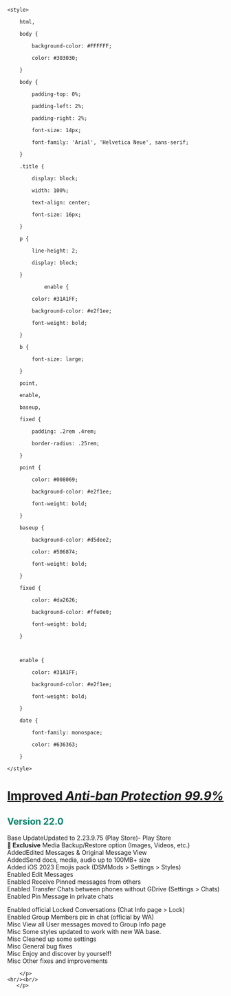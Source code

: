 <!DOCTYPE html>

<html>

<head>

    <style>

        html,

        body {

            background-color: #FFFFFF;

            color: #303030;

        }

        body {

            padding-top: 0%;

            padding-left: 2%;

            padding-right: 2%;

            font-size: 14px;

            font-family: 'Arial', 'Helvetica Neue', sans-serif;

        }

        .title {

            display: block;

            width: 100%;

            text-align: center;

            font-size: 16px;

        }

        p {

            line-height: 2;

            display: block;

        }

                enable {

            color: #31A1FF;

            background-color: #e2f1ee;

            font-weight: bold;

        }

        b {

            font-size: large;

        }

        point,

        enable,

        baseup,

        fixed {

            padding: .2rem .4rem;

            border-radius: .25rem;

        }

        point {

            color: #008069;

            background-color: #e2f1ee;

            font-weight: bold;

        }

        baseup {

            background-color: #d5dee2;

            color: #506874;

            font-weight: bold;

        }

        fixed {

            color: #da2626;

            background-color: #ffe0e0;

            font-weight: bold;

        }

        

        enable {

            color: #31A1FF;

            background-color: #e2f1ee;

            font-weight: bold;

        }

        date {

            font-family: monospace;

            color: #636363;

        }

    </style>

</head>

<div style="font-weight: bold; font-size: 15px; text-align: center; width: 100%;">

    

        

</div>

<body>

<h1><fixed style="font-weight: bold; text-decoration: underline;">Improved</a><i> Anti-ban Protection 99.9%</i></fixed><br></h1>

<h2 style="color: #008069"> Version 22.0</h2>

<p>
<baseup>Base Update</baseup>Updated to 2.23.9.75 (Play Store)- Play Store<br>
<point style="font-weight: bold;">📌 Exclusive</point> Media Backup/Restore option (Images, Videos, etc.) <br>
<point>Added</point>Edited Messages & Original Message View<br>
<point>Added</point>Send docs, media, audio up to 100MB+ size<br>
<point>Added</point> iOS 2023 Emojis pack (DSMMods > Settings > Styles) <br>
<enable>Enabled</enable> Edit Messages<br>
<enable>Enabled</enable> Receive Pinned messages from others<br>
<enable>Enabled</enable> Transfer Chats between phones without GDrive (Settings > Chats)<br>
<enable>Enabled</enable> Pin Message in private chats<br>

<enable>Enabled</enable> official Locked Conversations (Chat Info page > Lock)<br>
<enable>Enabled</enable> Group Members pic in chat (official by WA)<br>
<fixed>Misc</fixed> View all User messages moved to Group Info page<br>
<fixed>Misc</fixed> Some styles updated to work with new WA base.<br>
<fixed>Misc</fixed> Cleaned up some settings<br>
<fixed>Misc</fixed> General bug fixes<br>
<fixed>Misc</fixed> Enjoy and discover by yourself!<br/>
<fixed>Misc</fixed> Other fixes and improvements
	
	
	    </p>
    <hr/><br/>
       </p>

    

   

    
  

 

    
  

        

</body>

</html>

